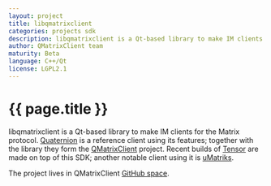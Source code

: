 ```yaml
---
layout: project
title: libqmatrixclient
categories: projects sdk
description: libqmatrixclient is a Qt-based library to make IM clients for the Matrix protocol.
author: QMatrixClient team
maturity: Beta
language: C++/Qt
license: LGPL2.1
---
```


# {{ page.title }}
libqmatrixclient is a Qt-based library to make IM clients for the Matrix protocol. [Quaternion](https://matrix.org/docs/projects/client/quaternion.html) is a reference client using its features; together with the library they form the [QMatrixClient](https://github.com/QMatrixClient) project. Recent builds of [Tensor](https://matrix.org/docs/projects/client/tensor.html) are made on top of this SDK; another notable client using it is [uMatriks](https://github.com/LarreaMikel/uMatriks).

The project lives in QMatrixClient [GitHub space](https://github.com/QMatrixClient/libqmatrixclient).
